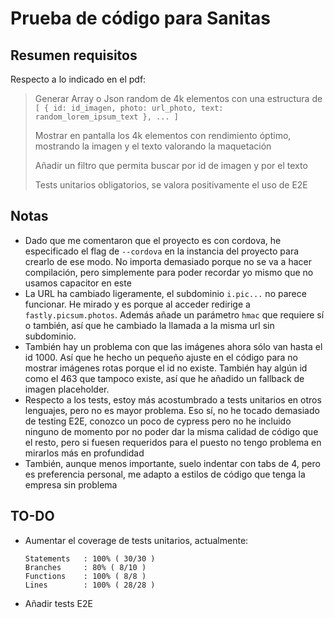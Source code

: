 # Prueba de código para Sanitas

## Resumen requisitos

Respecto a lo indicado en el pdf:

> Generar Array o Json random de 4k elementos con una estructura de `[ { id: id_imagen, photo: url_photo, text: random_lorem_ipsum_text }, ... ]`
>
> Mostrar en pantalla los 4k elementos con rendimiento óptimo, mostrando la imagen y el texto valorando la maquetación
>
> Añadir un filtro que permita buscar por id de imagen y por el texto
>
> Tests unitarios obligatorios, se valora positivamente el uso de E2E

## Notas

-   Dado que me comentaron que el proyecto es con cordova, he especificado el flag de `--cordova` en la instancia del proyecto para crearlo de ese modo. No importa demasiado porque no se va a hacer compilación, pero simplemente para poder recordar yo mismo que no usamos capacitor en este
-   La URL ha cambiado ligeramente, el subdominio `i.pic...` no parece funcionar. He mirado y es porque al acceder redirige a `fastly.picsum.photos`. Además añade un parámetro `hmac` que requiere sí o también, así que he cambiado la llamada a la misma url sin subdominio.
-   También hay un problema con que las imágenes ahora sólo van hasta el id 1000. Así que he hecho un pequeño ajuste en el código para no mostrar imágenes rotas porque el id no existe. También hay algún id como el 463 que tampoco existe, así que he añadido un fallback de imagen placeholder.
-   Respecto a los tests, estoy más acostumbrado a tests unitarios en otros lenguajes, pero no es mayor problema. Eso sí, no he tocado demasiado de testing E2E, conozco un poco de cypress pero no he incluido ninguno de momento por no poder dar la misma calidad de código que el resto, pero si fuesen requeridos para el puesto no tengo problema en mirarlos más en profundidad
-   También, aunque menos importante, suelo indentar con tabs de 4, pero es preferencia personal, me adapto a estilos de código que tenga la empresa sin problema

## TO-DO

-   Aumentar el coverage de tests unitarios, actualmente:
    ```
    Statements   : 100% ( 30/30 )
    Branches     : 80% ( 8/10 )
    Functions    : 100% ( 8/8 )
    Lines        : 100% ( 28/28 )
    ```
-   Añadir tests E2E
